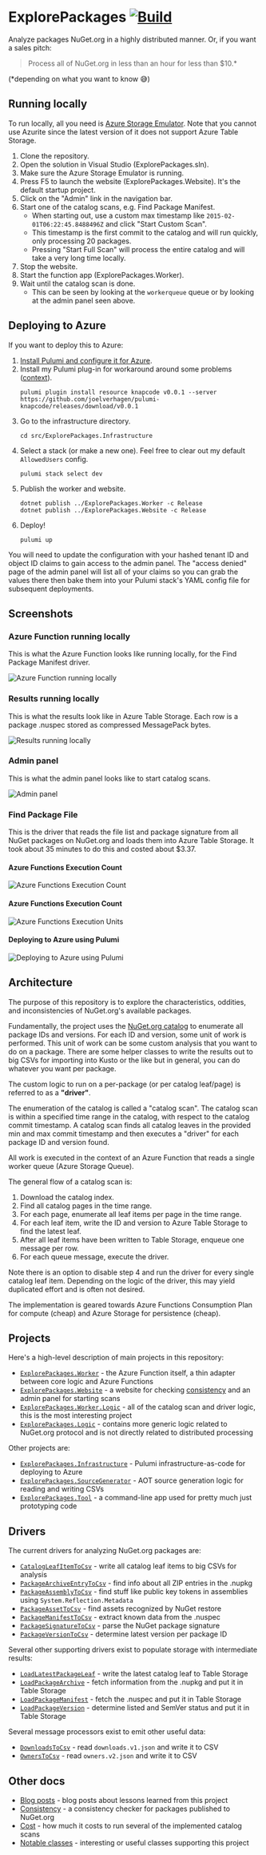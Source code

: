 # ExplorePackages [![Build](https://github.com/joelverhagen/ExplorePackages/actions/workflows/build.yml/badge.svg)](https://github.com/joelverhagen/ExplorePackages/actions/workflows/build.yml)

Analyze packages NuGet.org in a highly distributed manner. Or, if you want a sales pitch:

> Process all of NuGet.org in less than an hour for less than $10.*

(*depending on what you want to know 😅)

## Running locally

To run locally, all you need is [Azure Storage Emulator](https://docs.microsoft.com/en-us/azure/storage/common/storage-use-emulator).
Note that you cannot use Azurite since the latest version of it does not support Azure Table Storage.

1. Clone the repository.
1. Open the solution in Visual Studio (ExplorePackages.sln).
1. Make sure the Azure Storage Emulator is running.
1. Press F5 to launch the website (ExplorePackages.Website). It's the default startup project.
1. Click on the "Admin" link in the navigation bar.
2. Start one of the catalog scans, e.g. Find Package Manifest.
   - When starting out, use a custom max timestamp like `2015-02-01T06:22:45.8488496Z` and click "Start Custom Scan".
   - This timestamp is the first commit to the catalog and will run quickly, only processing 20 packages.
   - Pressing "Start Full Scan" will process the entire catalog and will take a very long time locally.
3. Stop the website.
4. Start the function app (ExplorePackages.Worker).
5. Wait until the catalog scan is done.
   - This can be seen by looking at the `workerqueue` queue or by looking at the admin panel seen above.

## Deploying to Azure

If you want to deploy this to Azure:

1. [Install Pulumi and configure it for Azure](https://www.pulumi.com/docs/get-started/azure/).
1. Install my Pulumi plug-in for workaround around some problems ([context](https://github.com/joelverhagen/pulumi-knapcode#full-explanation)).
   ```
   pulumi plugin install resource knapcode v0.0.1 --server https://github.com/joelverhagen/pulumi-knapcode/releases/download/v0.0.1
   ```
1. Go to the infrastructure directory.
   ```
   cd src/ExplorePackages.Infrastructure
   ```
1. Select a stack (or make a new one). Feel free to clear out my default `AllowedUsers` config.
   ```
   pulumi stack select dev
   ```
1. Publish the worker and website.
   ```
   dotnet publish ../ExplorePackages.Worker -c Release
   dotnet publish ../ExplorePackages.Website -c Release
   ```
1. Deploy!
   ```
   pulumi up
   ```

You will need to update the configuration with your hashed tenant ID and object ID claims to gain access to the admin
panel. The "access denied" page of the admin panel will list all of your claims so you can grab the values there then
bake them into your Pulumi stack's YAML config file for subsequent deployments.

## Screenshots

### Azure Function running locally

This is what the Azure Function looks like running locally, for the Find Package Manifest driver.

![Azure Function running locally](docs/local-azure-function.png)

### Results running locally

This is what the results look like in Azure Table Storage. Each row is a package .nuspec stored as compressed
MessagePack bytes.

![Results running locally](docs/local-results.png)

### Admin panel

This is what the admin panel looks like to start catalog scans.

![Admin panel](docs/admin-panel.png)

### Find Package File

This is the driver that reads the file list and package signature from all NuGet packages on NuGet.org and loads them
into Azure Table Storage. It took about 35 minutes to do this and costed about $3.37.

#### Azure Functions Execution Count

![Azure Functions Execution Count](docs/find-package-files-exucution-count.png)

#### Azure Functions Execution Count

![Azure Functions Execution Units](docs/find-package-files-execution-units.png)

#### Deploying to Azure using Pulumi

![Deploying to Azure using Pulumi](docs/azure-deploy-pulumi.png)

## Architecture

The purpose of this repository is to explore the characteristics, oddities, and inconsistencies of NuGet.org's available
packages.

Fundamentally, the project uses the [NuGet.org catalog](https://docs.microsoft.com/en-us/nuget/api/catalog-resource) to
enumerate all package IDs and versions. For each ID and version, some unit of work is performed. This unit of work can
be some custom analysis that you want to do on a package. There are some helper classes to write the results out to big
CSVs for importing into Kusto or the like but in general, you can do whatever you want per package.

The custom logic to run on a per-package (or per catalog leaf/page) is referred to as a **"driver"**.

The enumeration of the catalog is called a "catalog scan". The catalog scan is within a specified time range in the
catalog, with respect to the catalog commit timestamp. A catalog scan finds all catalog leaves in the provided min and
max commit timestamp and then executes a "driver" for each package ID and version found.

All work is executed in the context of an Azure Function that reads a single worker queue (Azure Storage Queue).

The general flow of a catalog scan is:

1. Download the catalog index.
1. Find all catalog pages in the time range.
1. For each page, enumerate all leaf items per page in the time range.
1. For each leaf item, write the ID and version to Azure Table Storage to find the latest leaf.
1. After all leaf items have been written to Table Storage, enqueue one message per row.
1. For each queue message, execute the driver.

Note there is an option to disable step 4 and run the driver for every single catalog leaf item. Depending on the logic
of the driver, this may yield duplicated effort and is often not desired.

The implementation is geared towards Azure Functions Consumption Plan for compute (cheap) and Azure Storage for
persistence (cheap).

## Projects

Here's a high-level description of main projects in this repository:

- [`ExplorePackages.Worker`](src/ExplorePackages.Worker) - the Azure Function itself, a thin adapter between core logic and Azure Functions
- [`ExplorePackages.Website`](src/ExplorePackages.Website) - a website for checking [consistency](docs/consistency.md) and an admin panel for starting scans
- [`ExplorePackages.Worker.Logic`](src/ExplorePackages.Worker.Logic) - all of the catalog scan and driver logic, this is the most interesting project
- [`ExplorePackages.Logic`](src/ExplorePackages.Logic) - contains more generic logic related to NuGet.org protocol and is not directly related to distributed processing

Other projects are:

- [`ExplorePackages.Infrastructure`](src/ExplorePackages.Infrastructure) - Pulumi infrastructure-as-code for deploying to Azure
- [`ExplorePackages.SourceGenerator`](src/ExplorePackages.SourceGenerator) - AOT source generation logic for reading and writing CSVs
- [`ExplorePackages.Tool`](src/ExplorePackages.Tool) - a command-line app used for pretty much just prototyping code

## Drivers

The current drivers for analyzing NuGet.org packages are:

- [`CatalogLeafItemToCsv`](src/ExplorePackages.Worker.Logic/CatalogScan/Drivers/CatalogLeafItemToCsv/CatalogLeafItemToCsvDriver.cs) - write all catalog leaf items to big CSVs for analysis
- [`PackageArchiveEntryToCsv`](src/ExplorePackages.Worker.Logic/CatalogScan/Drivers/PackageArchiveEntryToCsv/PackageArchiveEntryToCsvDriver.cs) - find info about all ZIP entries in the .nupkg
- [`PackageAssemblyToCsv`](src/ExplorePackages.Worker.Logic/CatalogScan/Drivers/PackageAssemblyToCsv/PackageAssemblyToCsvDriver.cs) - find stuff like public key tokens in assemblies using `System.Reflection.Metadata`
- [`PackageAssetToCsv`](src/ExplorePackages.Worker.Logic/CatalogScan/Drivers/PackageAssetToCsv/PackageAssetToCsvDriver.cs) - find assets recognized by NuGet restore
- [`PackageManifestToCsv`](src/ExplorePackages.Worker.Logic/CatalogScan/Drivers/PackageManifestToCsv/PackageManifestToCsvDriver.cs) - extract known data from the .nuspec
- [`PackageSignatureToCsv`](src/ExplorePackages.Worker.Logic/CatalogScan/Drivers/PackageSignatureToCsv/PackageSignatureToCsvDriver.cs) - parse the NuGet package signature
- [`PackageVersionToCsv`](src/ExplorePackages.Worker.Logic/CatalogScan/Drivers/PackageVersionToCsv/PackageVersionToCsvDriver.cs) - determine latest version per package ID

Several other supporting drivers exist to populate storage with intermediate results:

- [`LoadLatestPackageLeaf`](src/ExplorePackages.Worker.Logic/CatalogScan/Drivers/LoadLatestPackageLeaf) - write the latest catalog leaf to Table Storage
- [`LoadPackageArchive`](src/ExplorePackages.Worker.Logic/CatalogScan/Drivers/LoadPackageArchive/LoadPackageArchiveDriver.cs) - fetch information from the .nupkg and put it in Table Storage
- [`LoadPackageManifest`](src/ExplorePackages.Worker.Logic/CatalogScan/Drivers/LoadPackageManifest/LoadPackageManifestDriver.cs) - fetch the .nuspec and put it in Table Storage
- [`LoadPackageVersion`](src/ExplorePackages.Worker.Logic/CatalogScan/Drivers/LoadPackageVersion/LoadPackageVersionDriver.cs) - determine listed and SemVer status and put it in Table Storage

Several message processors exist to emit other useful data:

- [`DownloadsToCsv`](src/ExplorePackages.Worker.Logic/MessageProcessors/DownloadsToCsv/DownloadsToCsvUpdater.cs) - read `downloads.v1.json` and write it to CSV
- [`OwnersToCsv`](src/ExplorePackages.Worker.Logic/MessageProcessors/OwnersToCsv/OwnersToCsvUpdater.cs) - read `owners.v2.json` and write it to CSV

## Other docs

- [Blog posts](docs/blog-posts.md) - blog posts about lessons learned from this project
- [Consistency](docs/consistency.md) - a consistency checker for packages published to NuGet.org
- [Cost](docs/cost.md) - how much it costs to run several of the implemented catalog scans
- [Notable classes](docs/notable-classes.md) - interesting or useful classes supporting this project
